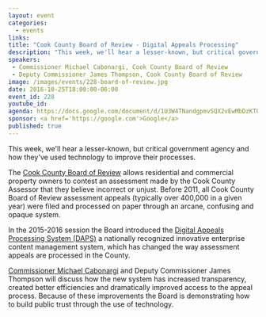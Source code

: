 ```yaml
---
layout: event
categories: 
  - events
links:
title: "Cook County Board of Review - Digital Appeals Processing"
description: "This week, we'll hear a lesser-known, but critical government agency and how they've used technology to improve their processes. Commissioner Michael Cabonargi and Deputy Commissioner James Thompson will discuss how the Cook County Board of Review introduced a new Digital Appeals Processing System that increased transparency, created better efficiencies and dramatically improved access to the appeal process."
speakers:
 - Commissioner Michael Cabonargi, Cook County Board of Review
 - Deputy Commissioner James Thompson, Cook County Board of Review
image: /images/events/228-board-of-review.jpg
date: 2016-10-25T18:00:00-06:00
event_id: 228
youtube_id: 
agenda: https://docs.google.com/document/d/1U3W4TNandgpmvSQX2vEwMbDzKTOdnwY240C6qZ3_FTU/edit#
sponsor: <a href='https://google.com'>Google</a>
published: true
---
```


This week, we'll hear a lesser-known, but critical government agency and how they've used technology to improve their processes. 

The [Cook County Board of Review](http://www.cookcountyboardofreview.com/) allows residential and commercial property owners to contest an assessment made by the Cook County Assessor that they believe incorrect or unjust. Before 2011, all Cook County Board of Review assessment appeals (typically over 400,000 in a given year) were filed and processed on paper through an arcane, confusing and opaque system.   

In the 2015-2016 session the Board introduced the [Digital Appeals Processing System (DAPS)](https://www.cookcountyil.gov/news/board-review-launches-assessment-appeals-state-art-digital-appeals-processing-system) a nationally recognized innovative enterprise content management system, which has changed the way assessment appeals are processed in the County.  

[Commissioner Michael Cabonargi](https://www.cookcountyil.gov/person/michael-m-cabonargi) and Deputy Commissioner James Thompson will discuss how the new system has increased transparency, created better efficiencies and dramatically improved access to the appeal process.  Because of these improvements the Board is demonstrating how to build public trust through the use of technology.  
